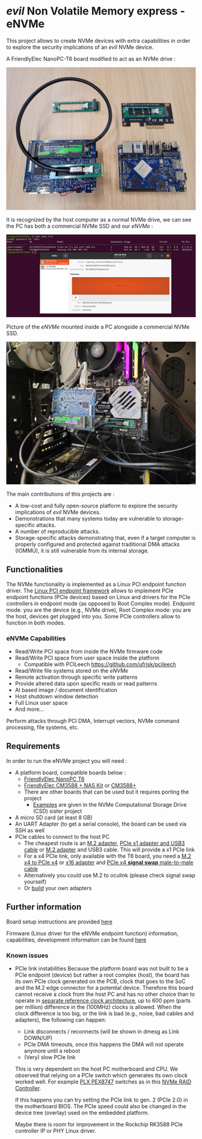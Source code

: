 # *evil* Non Volatile Memory express - eNVMe

This project allows to create NVMe devices with extra capabilities in order to explore the security implications of an *evil* NVMe device.

A FriendlyElec NanoPC-T6 board modified to act as an NVMe drive :

![T6](res/pictures/T6.jpg)

It is recognized by the host computer as a normal NVMe drive, we can see the PC has both a commercial NVMe SSD and our *eNVMe* :

![Trust me](res/screenshots/notevil.png)

Picture of the *eNVMe* mounted inside a PC alongside a commercial NVMe SSD.

![T6 mounted](res/pictures/T6_mounted.jpg)

The main contributions of this projects are :

- A low-cost and fully open-source platform to explore the security implications of *evil* NVMe devices.
- Demonstrations that many systems today are vulnerable to storage-specific attacks.
- A number of reproducible attacks.
- Storage-specific attacks demonstrating that, even if a target computer is properly configured and protected against traditional DMA attacks (IOMMU), it is still vulnerable from its internal storage.

## Functionalities

The NVMe functionality is implemented as a Linux PCI endpoint function driver.
The [Linux PCI endpoint framework](https://www.kernel.org/doc/html/latest/PCI/endpoint/index.html) allows to implement PCIe endpoint functions (PCIe devices) based on Linux and drivers for the PCIe controllers in endpoint mode (as opposed to Root Complex mode). Endpoint mode: you are the device (e.g., NVMe drive), Root Complex mode: you are the host, devices get plugged into you. Some PCIe controllers allow to function in both modes.

### eNVMe Capabilities

- Read/Write PCI space from inside the NVMe firmware code
- Read/Write PCI space from user space inside the platform
  - Compatible with PCILeech https://github.com/ufrisk/pcileech
- Read/Write file systems stored on the *eNVMe*
- Remote activation through specific write patterns
- Provide altered data upon specific reads or read patterns
- AI based image / document identification
- Host shutdown window detection
- Full Linux user space
- And more...

Perform attacks through PCI DMA, Interrupt vectors, NVMe command processing, file systems, etc.

## Requirements

In order to run the eNVMe project you will need :

- A platform board, compatible boards below :
  - [FriendlyElec NanoPC T6](https://www.friendlyelec.com/index.php?route=product/product&product_id=292)
  - [FriendlyElec CM3588 + NAS Kit](https://www.friendlyelec.com/index.php?route=product/product&product_id=294) or [CM3588+](https://www.friendlyelec.com/index.php?route=product/product&product_id=299)
  - There are other boards that can be used but it requires porting the project
    - [Examples](https://github.com/rick-heig/nvme_csd/tree/main/platforms) are given in the NVMe Computational Storage Drive (CSD) sister project
- A micro SD card (at least 8 GB)
- An UART Adapter (to get a serial console), the board can be used via SSH as well
- PCIe cables to connect to the host PC
  - The cheapest route is an [M.2 adapter](https://www.aliexpress.com/item/1005003495492506.html), [PCIe x1 adapter and USB3 cable](https://www.aliexpress.com/item/10000349570647.html) or [M.2 adapter](https://www.aliexpress.com/item/1005003495492506.html) and USB3 cable. This will provide a x1 PCIe link
  - For a x4 PCIe link, only available with the T6 board, you need a [M.2 x4 to PCIe x4](https://www.delock.com/produkt/62584/merkmale.html) or [x16 adapter](https://www.delock.com/produkt/64133/merkmale.html?f=s) and [PCIe x4 **signal swap** male-to-male cable](http://www.adtlink.cn/en/product/R22SS.html)
  - Alternatively you could use M.2 to oculink (please check signal swap yourself)
  - Or [build](https://github.com/rick-heig/nvme_csd/tree/main/pcb) your own adapters

## Further information

Board setup instructions are provided [here](doc/platform.md)

Firmware (Linux driver for the eNVMe endpoint function) information, capabilities, development information can be found [here](firmware)

### Known issues

- PCIe link instabilities
  Because the platform board was not built to be a PCIe endpoint (device) but rather a root complex (host), the board has its own PCIe clock generated on the PCB, clock that goes to the SoC and the M.2 edge connector for a potential device. Therefore this board cannot receive a clock from the host PC and has no other choice than to operate in [separate reference clock architecture](https://www.ti.com/lit/an/snaa386/snaa386.pdf), up to 600 ppm (parts per million) difference in the (100MHz) clocks is allowed.
  When the clock difference is too big, or the link is bad (e.g., noise, bad cables and adapters), the following can happen:
    - Link disconnects / reconnects (will be shown in dmesg as Link DOWN/UP)
    - PCIe DMA timeouts, once this happens the DMA will not operate anymore until a reboot
    - (Very) slow PCIe link

  This is very dependent on the host PC motherboard and CPU. We observed that relying on a PCIe switch which generates its own clock worked well. For example [PLX PEX8747](https://www.broadcom.com/products/pcie-switches-retimers/pcie-switches/pex8747) switches as in this [NVMe RAID Controller](https://www.highpoint-tech.com/product-page/ssd7101a-1).

  If this happens you can try setting the PCIe link to gen. 2 (PCIe 2.0) in the motherboard BIOS. The PCIe speed could also be changed in the device tree (overlay) used on the embedded platform.

  Maybe there is room for improvement in the Rockchip RK3588 PCIe controller IP or PHY Linux driver.